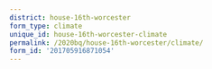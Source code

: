 ```yaml
---
district: house-16th-worcester
form_type: climate
unique_id: house-16th-worcester-climate
permalink: /2020bq/house-16th-worcester/climate/
form_id: '201705916871054'
---
```

